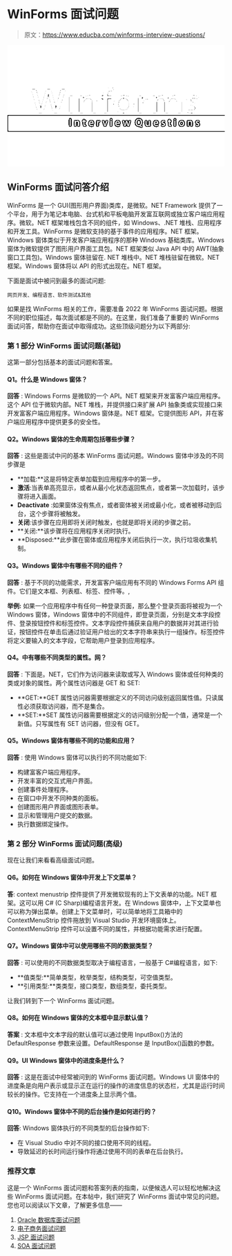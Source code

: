 # WinForms 面试问题

> 原文：<https://www.educba.com/winforms-interview-questions/>

![Winforms interview questions](img/39f36f5038e9da4e188af8ba703d2933.png)



## WinForms 面试问答介绍

WinForms 是一个 GUI(图形用户界面)类库，是微软。NET Framework 提供了一个平台，用于为笔记本电脑、台式机和平板电脑开发富互联网或独立客户端应用程序。微软。NET 框架堆栈包含不同的组件，如 Windows、.NET 堆栈、应用程序和开发工具。WinForms 是微软支持的基于事件的应用程序。NET 框架。Windows 窗体类似于开发客户端应用程序的那种 Windows 基础类库。Windows 窗体为微软提供了图形用户界面工具包。NET 框架类似 Java API 中的 AWT(抽象窗口工具包)。Windows 窗体驻留在. NET 堆栈中。NET 堆栈驻留在微软。NET 框架。Windows 窗体将以 API 的形式出现在。NET 框架。

下面是面试中被问到最多的面试问题:

<small>网页开发、编程语言、软件测试&其他</small>

如果是找 WinForms 相关的工作，需要准备 2022 年 WinForms 面试问题。根据不同的职位描述，每次面试都是不同的。在这里，我们准备了重要的 WinForms 面试问答，帮助你在面试中取得成功。这些顶级问题分为以下两部分:

### 第 1 部分 WinForms 面试问题(基础)

这第一部分包括基本的面试问题和答案。

#### Q1。什么是 Windows 窗体？

**回答** :
Windows Forms 是微软的一个 API。NET 框架来开发富客户端应用程序。这个 API 位于微软内部。NET 堆栈，并提供接口来扩展 API 抽象类或实现接口来开发富客户端应用程序。Windows 窗体是。NET 框架。它提供图形 API，并在客户端应用程序中提供更多的安全性。

#### Q2。Windows 窗体的生命周期包括哪些步骤？

**回答** :
这些是面试中问的基本 WinForms 面试问题。Windows 窗体中涉及的不同步骤是

*   **加载:**这是将特定表单加载到应用程序中的第一步。
*   **激活**:当表单高亮显示，或者从最小化状态返回焦点，或者第一次加载时，该步骤将进入画面。
*   **Deactivate** :如果窗体没有焦点，或者窗体被关闭或最小化，或者被移动到后台，这个步骤将被触发。
*   **关闭**:该步骤在应用即将关闭时触发，也就是即将关闭的步骤之前。
*   **关闭:**该步骤将在应用程序关闭时执行。
*   **Disposed:**此步骤在窗体或应用程序关闭后执行一次，执行垃圾收集机制。

#### Q3。Windows 窗体中有哪些不同的组件？

**回答** :
基于不同的功能需求，开发富客户端应用有不同的 Windows Forms API 组件。它们是文本框、列表框、标签、控件等。,

**举例:**
如果一个应用程序中有任何一种登录页面，那么整个登录页面将被视为一个 Windows 窗体，Windows 窗体中的不同组件，即登录页面，分别是文本字段控件、登录按钮控件和标签控件。文本字段控件捕获来自用户的数据并对其进行验证，按钮控件在单击后通过验证用户给出的文本字符串来执行一组操作。标签控件将定义要输入的文本字段，它帮助用户登录到应用程序。

#### Q4。中有哪些不同类型的属性。网？

**回答** :
下面是。NET，它们作为访问器来读取或写入 Windows 窗体或任何种类的类或对象的属性。两个属性访问器是 GET 和 SET:

*   **GET:**GET 属性访问器需要根据定义的不同访问级别返回属性值。只读属性必须获取访问器，而不是集合。
*   **SET:**SET 属性访问器需要根据定义的访问级别分配一个值，通常是一个新值。只写属性有 SET 访问器，但没有 GET。

#### Q5。Windows 窗体有哪些不同的功能和应用？

**回答** :
使用 Windows 窗体可以执行的不同功能如下:

*   构建富客户端应用程序。
*   开发丰富的交互式用户界面。
*   创建事件处理程序。
*   在窗口中开发不同种类的面板。
*   创建图形用户界面或图形表单。
*   显示和管理用户提交的数据。
*   执行数据绑定操作。

### 第 2 部分 WinForms 面试问题(高级)

现在让我们来看看高级面试问题。

#### Q6。如何在 Windows 窗体中开发上下文菜单？

**答**:
context menustrip 控件提供了开发微软现有的上下文表单的功能。NET 框架。这可以用 C# (C Sharp)编程语言开发。在 Windows 窗体中，上下文菜单也可以称为弹出菜单。创建上下文菜单时，可以简单地将工具箱中的 ContextMenuStrip 控件拖放到 Visual Studio 开发环境窗体上。ContextMenuStrip 控件可以设置不同的属性，并根据功能需求进行配置。

#### Q7。Windows 窗体中可以使用哪些不同的数据类型？

**回答** :
可以使用的不同数据类型取决于编程语言，一般基于 C#编程语言，如下:

*   **值类型:**简单类型，枚举类型，结构类型，可空值类型。
*   **引用类型:**类类型，接口类型，数组类型，委托类型。

让我们转到下一个 WinForms 面试问题。

#### Q8。如何在 Windows 窗体的文本框中显示默认值？

**答案** :
文本框中文本字段的默认值可以通过使用 InputBox()方法的 DefaultResponse 参数来设置。DefaultResponse 是 InputBox()函数的参数。

#### Q9。UI Windows 窗体中的进度条是什么？

**回答** :
这是在面试中经常被问到的 WinForms 面试问题。Windows UI 窗体中的进度条是向用户表示或显示正在运行的操作的进度信息的状态栏，尤其是运行时间较长的操作。它支持在一个进度条上显示两个值。

#### Q10。Windows 窗体中不同的后台操作是如何进行的？

**回答**:
Windows 窗体执行的不同类型的后台操作如下:

*   在 Visual Studio 中对不同的接口使用不同的线程。
*   导致延迟的长时间运行操作将通过使用不同的表单在后台执行。

### 推荐文章

这是一个 WinForms 面试问题和答案列表的指南，以便候选人可以轻松地解决这些 WinForms 面试问题。在本帖中，我们研究了 WinForms 面试中常见的问题。您也可以阅读以下文章，了解更多信息——

1.  [Oracle 数据库面试问题](https://www.educba.com/oracle-database-interview-questions/)
2.  [电子商务面试问题](https://www.educba.com/e-commerce-interview-questions/)
3.  [JSP 面试问题](https://www.educba.com/jsp-interview-questions/)
4.  [SOA 面试问题](https://www.educba.com/soa-interview-questions/)





